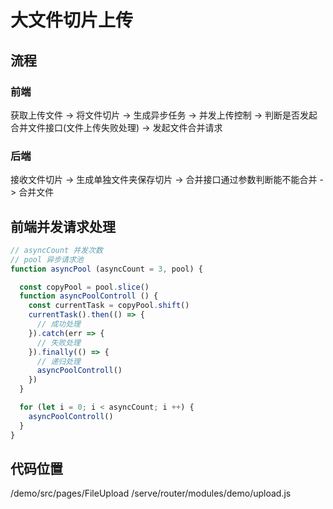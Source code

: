 # 大文件切片上传
## 流程
### 前端
获取上传文件 -> 将文件切片 -> 生成异步任务 -> 并发上传控制 -> 判断是否发起合并文件接口(文件上传失败处理) -> 发起文件合并请求
### 后端
接收文件切片 -> 生成单独文件夹保存切片 -> 合并接口通过参数判断能不能合并 -> 合并文件
## 前端并发请求处理
```js
// asyncCount 并发次数
// pool 异步请求池
function asyncPool (asyncCount = 3, pool) {

  const copyPool = pool.slice()
  function asyncPoolControll () {
    const currentTask = copyPool.shift()
    currentTask().then(() => {
      // 成功处理
    }).catch(err => {
      // 失败处理
    }).finally(() => {
      // 递归处理
      asyncPoolControll()
    })
  }

  for (let i = 0; i < asyncCount; i ++) {
    asyncPoolControll()
  }
}
```
## 代码位置
/demo/src/pages/FileUpload
/serve/router/modules/demo/upload.js